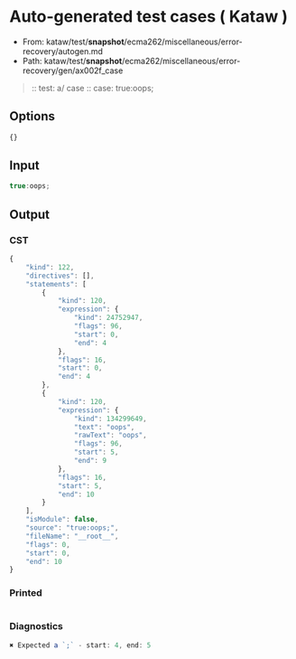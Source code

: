 # Auto-generated test cases ( Kataw )
- From: kataw/test/__snapshot__/ecma262/miscellaneous/error-recovery/autogen.md
- Path: kataw/test/__snapshot__/ecma262/miscellaneous/error-recovery/gen/ax002f_case
> :: test: a/ case
> :: case: true:oops;
## Options

`````js
{}
`````
## Input

`````js
true:oops;
`````
## Output

### CST

```javascript
{
    "kind": 122,
    "directives": [],
    "statements": [
        {
            "kind": 120,
            "expression": {
                "kind": 24752947,
                "flags": 96,
                "start": 0,
                "end": 4
            },
            "flags": 16,
            "start": 0,
            "end": 4
        },
        {
            "kind": 120,
            "expression": {
                "kind": 134299649,
                "text": "oops",
                "rawText": "oops",
                "flags": 96,
                "start": 5,
                "end": 9
            },
            "flags": 16,
            "start": 5,
            "end": 10
        }
    ],
    "isModule": false,
    "source": "true:oops;",
    "fileName": "__root__",
    "flags": 0,
    "start": 0,
    "end": 10
}
```

### Printed

```javascript

```

### Diagnostics

```javascript
✖ Expected a `;` - start: 4, end: 5

```

